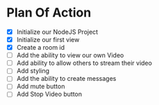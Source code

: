 # Plan Of Action

- [x] Initialize our NodeJS Project
- [x] Initialize our first view
- [x] Create a room id
- [ ] Add the ability to view our own Video
- [ ] Add ability to allow others to stream their video
- [ ] Add styling
- [ ] Add the ability to create messages
- [ ] Add mute button
- [ ] Add Stop Video button